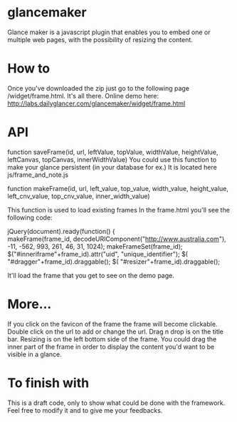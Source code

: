 glancemaker
===========

Glance maker is a javascript plugin that enables you to embed one or multiple web pages, with the possibility of resizing the content.

How to
===========
Once you've downloaded the zip just go to the following page /widget/frame.html.
It's all there.
Online demo here: http://labs.dailyglancer.com/glancemaker/widget/frame.html

API
===========
function saveFrame(id, url, leftValue, topValue, widthValue, heightValue, leftCanvas, topCanvas, innerWidthValue)
You could use this function to make your glance persistent (in your database for ex.)
It is located here js/frame_and_note.js

function makeFrame(id, url, left_value, top_value, width_value, height_value, left_cnv_value, top_cnv_value, inner_width_value)


This function is used to load existing frames
In the frame.html you'll see the following code:


jQuery(document).ready(function() {  
  makeFrame(frame_id, decodeURIComponent("http://www.australia.com"), -11, -562, 993, 261, 46, 31, 1024);
  makeFrameSet(frame_id);
  $("#inneriframe"+frame_id).attr("uid", "unique_identifier");
  $( "#dragger"+frame_id).draggable();
  $( "#resizer"+frame_id).draggable();

It'll load the frame that you get to see on the demo page.

More...
===========
If you click on the favicon of the frame the frame will become clickable.
Double click on the url to add or change the url.
Drag n drop is on the title bar.
Resizing is on the left bottom side of the frame.
You could drag the inner part of the frame in order to display the content you'd want to be visible in a glance.

To finish with
===========
This is a draft code, only to show what could be done with the framework.
Feel free to modify it and to give me your feedbacks.
